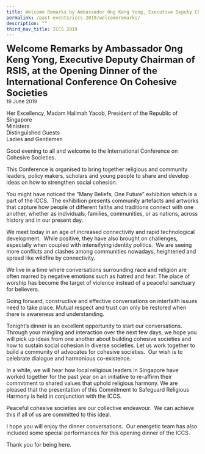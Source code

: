 ```yaml
---
title: Welcome Remarks by Ambassador Ong Keng Yong, Executive Deputy Chairman of RSIS
permalink: /past-events/iccs-2019/welcomeremarks/
description: ""
third_nav_title: ICCS 2019
---
```

**<font size="+2">Welcome Remarks by Ambassador Ong Keng Yong, Executive Deputy Chairman of RSIS, at the Opening Dinner of the International Conference On Cohesive Societies</font>**  
<font size="-1">19 June 2019</font>

Her Excellency, Madam Halimah Yacob, President of the Republic of Singapore                                                                                
Ministers                                          
Distinguished Guests                                 
Ladies and Gentlemen

Good evening to all and welcome to the International Conference on Cohesive Societies.

This Conference is organised to bring together religious and community leaders, policy makers, scholars and young people to share and develop ideas on how to strengthen social cohesion.

You might have noticed the “Many Beliefs, One Future” exhibition which is a part of the ICCS. &nbsp;The exhibition presents community artefacts and artworks that capture how people of different faiths and traditions connect with one another, whether as individuals, families, communities, or as nations, across history and in our present day.

We meet today in an age of increased connectivity and rapid technological development.&nbsp; While positive, they have also brought on challenges, especially when coupled with intensifying identity politics.&nbsp; We are seeing more conflicts and clashes among communities nowadays, heightened and spread like wildfire by connectivity.

We live in a time where conversations surrounding race and religion are often marred by negative emotions such as hatred and fear. The place of worship has become the target of violence instead of a peaceful sanctuary for believers.

Going forward, constructive and effective conversations on interfaith issues need to take place. Mutual respect and trust can only be restored when there is awareness and understanding.

Tonight’s dinner is an excellent opportunity to start our conversations. Through your mingling and interaction over the next few days, we hope you will pick up ideas from one another about building cohesive societies and how to sustain social cohesion in diverse societies. Let us work together to build a community of advocates for cohesive societies.&nbsp; Our wish is to celebrate dialogue and harmonious co-existence.

In a while, we will hear how local religious leaders in Singapore have worked together for the past year on an initiative to re-affirm their commitment to shared values that uphold religious harmony. We are pleased that the presentation of this Commitment to Safeguard Religious Harmony is held in conjunction with the ICCS.

Peaceful cohesive societies are our collective endeavour. &nbsp;We can achieve this if all of us are committed to this ideal.

I hope you will enjoy the dinner conversations.&nbsp; Our energetic team has also included some special performances for this opening dinner of the ICCS.&nbsp; 

Thank you for being here.